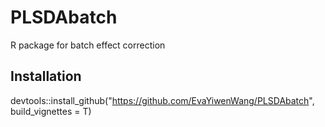 # PLSDAbatch
 R package for batch effect correction

## Installation
devtools::install_github("https://github.com/EvaYiwenWang/PLSDAbatch", build_vignettes = T)